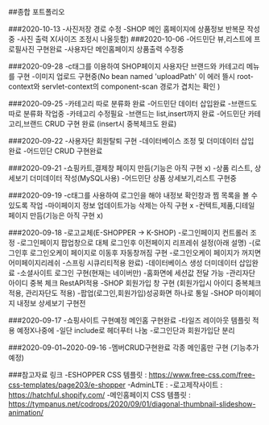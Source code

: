 ##종합 포트폴리오

###2020-10-13
-사진저장 경로 수정
-SHOP 메인 홈페이지에 상품정보 반복문 작성중
-사진 출력 X(사이즈 조정시 나올듯함)
###2020-10-06
-어드민단 뷰,리스트에 프로필사진 구현완료
-사용자단 메인홈페이지 상품출력 수정중 

###2020-09-28
-c태그를 이용하여 SHOP페이지 사용자단 브랜드와 카테고리 메뉴를 구현
-이미지 업로드 구현중(No bean named 'uploadPath' 이 에러 뜰시 root-context와 servlet-context의 component-scan 경로가 겹치는 확인 )

###2020-09-25
-카테고리 따로 분류화 완료
-어드민단 데이터 삽입완료
-브랜드도 따로 분류화 작업중
-카테고리 수정필요
-브랜드는 list,insert까지 완료
-어드민단 카테고리,브랜드 CRUD 구현 완료 (insert시 중복체크도 완료)

###2020-09-22
-사용자단 회원탈퇴 구현
-데이터베이스 조정 및 더미데이터 삽입 완료
-어드민단 CRUD 구현완료 

###2020-09-21
-쇼핑카트,결제창 페이지 만듬(기능은 아직 구현 x)
-상품 리스트, 상세보기 더미데이터 작성(MySQL사용)
-어드민단 상품 상세보기,리스트 구현중 

###2020-09-19
-c태그를 사용하여 로그인을 해야 내정보 확인창과 찜 목록을  볼 수 있도록 작업
-마이페이지 정보 업데이트가능 삭제는 아직 구현 x
-컨텍트,제품,디테일 페이지 만듬(기능은 아직 구현 x)

###2020-09-18
-로고교체(E-SHOPPER -> K-SHOP)
-로그인페이지 컨트롤러 조정
-로그인페이지 팝업창으로 대체 로그인후 이전페이지 리프레쉬 설정(아래 설명)
-(로그인후 로그인오케이 페이지로 이동후 자동창꺼짐 구현
-로그인오케이 페이지가 꺼지면 어미페이지리레쉬
-스프링 시큐리티적용 완료) 
-데이터베이스 생성 더미데이터 삽입완료
-소셜사이트 로그인 구현(현재는 네이버만)
-홈화면에 세션값 전달 가능
-관리자단 아이디 중복 체크 RestAPI적용
-SHOP 회원가입 창 구현 (회원가입시 아이디 중복체크 적용, 관리자단도 적용)
-팝업(로그인,회원가입)성공화면 하나로 통일
-SHOP 마이페이지 내정보 상세보기 구현전


###2020-09-17
-쇼핑사이트 구현예정 메인홈 구현완료
-타일즈 레이아웃 템플릿 적용 예정X나중에
-일단 include로 헤더푸터 나눔
-로그인단과 회원가입단 분리

###2020-09-01~2020-09-16
-멤버CRUD구현완료 각종 메인홈만 구현 (기능추가예정)

###참고자료 링크
-ESHOPPER CSS 템플릿 : https://www.free-css.com/free-css-templates/page203/e-shopper
-AdminLTE :
-로고제작사이트 : https://hatchful.shopify.com/
-메인홈페이지 CSS 템플릿 : https://tympanus.net/codrops/2020/09/01/diagonal-thumbnail-slideshow-animation/
